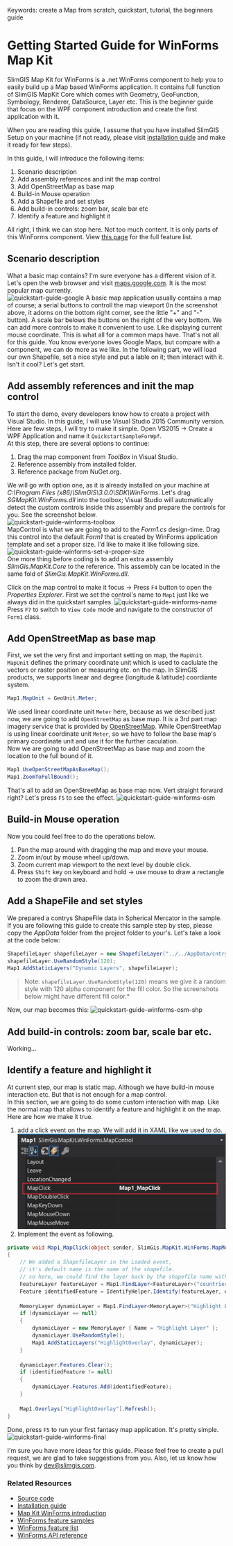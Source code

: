 Keywords:   create a Map from scratch, quickstart, tutorial, the beginners guide

# Getting Started Guide for WinForms Map Kit
SlimGIS Map Kit for WinForms is a .net WinForms component to help you to easily build up a Map based WinForms application. It contains full function of SlimGIS MapKit Core which comes with Geometry, GeoFunction, Symbology, Renderer, DataSource, Layer etc. This is the beginner guide that focus on the WPF component introduction and create the first application with it.

When you are reading this guide, I assume that you have installed SlimGIS Setup on your machine (if not ready, please visit [installation guide](http://www.slimgis.com/documents/installation) and make it ready for few steps).

In this guide, I will introduce the following items:

1. Scenario description
1. Add assembly references and init the map control
1. Add OpenStreetMap as base map
1. Build-in Mouse operation
1. Add a Shapefile and set styles
2. Add build-in controls: zoom bar, scale bar etc
1. Identify a feature and highlight it

All right, I think we can stop here. Not too much content. It is only parts of this WinForms component. View [this page](https://slimgis.com/documents/features-overview-all) for the full feature list.

## Scenario description
What a basic map contains? I'm sure everyone has a different vision of it. Let's open the web browser and visit [maps.google.com](https://www.google.com/maps). It is the most popular map currently.  
![quickstart-guide-google](http://p1.bqimg.com/567571/baf5b2a702cd22b2.png)
A basic map application usually contains a map of course; a serial buttons to controll the map viewport (In the screenshot above, it adorns on the bottom right corner, see the little "+" and "-" button). A scale bar belows the buttons on the right of the very bottom. We can add more controls to make it convenient to use. Like displaying current mouse coordinate. This is what all for a common maps have. That's not all for this guide. You know everyone loves Google Maps, but compare with a component, we can do more as we like. In the following part, we will load our own Shapefile, set a nice style and put a lable on it; then interact with it. Isn't it cool? Let's get start.

## Add assembly references and init the map control
To start the demo, every developers know how to create a project with Visual Studio. In this guide, I will use Visual Studio 2015 Community version. Here are few steps, I will try to make it simple. Open VS2015 -> Create a WPF Application and name it `QuickstartSampleForWpf`.  
At this step, there are several options to continue:
1. Drag the map component from *ToolBox* in Visual Studio.
2. Reference assembly from installed folder.
3. Reference package from NuGet.org.

We will go with option one, as it is already installed on your machine at *C:\Program Files (x86)\SlimGIS\3.0.0\SDK\WinForms*. Let's drag *SGMapKit.WinForms.dll* into the toolbox; Visual Studio will automatically detect the custom controls inside this assembly and prepare the controls for you. See the screenshot below.  
![quickstart-guide-winforms-toolbox](http://p1.bqimg.com/567571/babbefbe302c04f4.png)  
MapControl is what we are going to add to the *Form1.cs* design-time. Drag this control into the default *Form1* that is created by WinForms application template and set a proper size. I'd like to make it like following size.
![quickstart-guide-winforms-set-a-proper-size](http://p1.bpimg.com/567571/3f3b3dd23d4d099e.png)  
One more thing before coding is to add an extra assembly *SlimGis.MapKit.Core* to the reference. This assembly can be located in the same fold of *SlimGis.MapKit.WinForms.dll*.

Click on the map control to make it focus -> Press `F4` button to open the *Properties Explorer*. First we set the control's name to `Map1` just like we always did in the quickstart samples. 
![quickstart-guide-winforms-name](http://p1.bpimg.com/567571/c29fd5df0aa9e343.png)
Press `F7` to switch to `View Code` mode and navigate to the constructor of `Form1` class. 

## Add OpenStreetMap as base map
First, we set the very first and important setting on map, the `MapUnit`. `MapUnit` defines the primary coordinate unit which is used to caclulate the vectors or raster position or measuring etc. on the map. In SlimGIS products, we supports linear and degree (longitude & latitude) coordiante system.
```csharp
Map1.MapUnit = GeoUnit.Meter;
```
We used linear coordinate unit `Meter` here, because as we described just now, we are going to add `OpenStreetMap` as base map. It is a 3rd part map imagery service that is provided by [OpenStreetMap](http://www.openstreetmap.org). While OpenStreetMap is using linear coordinate unit `Meter`, so we have to follow the base map's primary coordinate unit and use it for the further caculation.  
Now we are going to add OpenStreetMap as base map and zoom the location to the full bound of it.
```csharp
Map1.UseOpenStreetMapAsBaseMap();
Map1.ZoomToFullBound();
```
That's all to add an OpenStreetMap as base map now. Vert straight forward right? Let's press `F5` to see the effect.
![quickstart-guide-winforms-osm](http://p1.bqimg.com/567571/cadf260c2ee45301.png)

## Build-in Mouse operation
Now you could feel free to do the operations below. 
1. Pan the map around with dragging the map and move your mouse.
2. Zoom in/out by mouse wheel up/down.
3. Zoom current map viewport to the next level by double click.  
4. Press `Shift` key on keyboard and hold -> use mouse to draw a rectangle to zoom the drawn area.

## Add a ShapeFile and set styles
We prepared a contrys ShapeFile data in Spherical Mercator in the sample. If you are following this guide to create this sample step by step, please copy the *AppData* folder from the project folder to your's. Let's take a look at the code below:

```csharp
ShapefileLayer shapefileLayer = new ShapefileLayer("../../AppData/cntry02-900913.shp");
shapefileLayer.UseRandomStyle(120);
Map1.AddStaticLayers("Dynamic Layers", shapefileLayer);
```

> Note: `shapefileLayer.UseRandomStyle(120)` means we give it a random style with 120 alpha component for the fill color. So the screenshots below might have different fill color.*  

Now, our map becomes this:
![quickstart-guide-winforms-osm-shp](http://i1.piimg.com/567571/d89773ed53fc5346.png)

## Add build-in controls: zoom bar, scale bar etc.
Working...

## Identify a feature and highlight it
At current step, our map is static map. Although we have build-in mouse interaction etc. But that is not enough for a map control.  
In this section, we are going to do some custom interaction with map. Like the normal map that allows to identify a feature and highlight it on the map. Here are how we make it true. 
1. add a click event on the map. We will add it in XAML like we used to do.  
![quickstart-guide-winforms-event-click](https://raw.githubusercontent.com/SlimGIS/QuickstartSampleForWinForms/master/Screenshots/quickstart-guide-winforms-event-click.png)  
2. Implement the event as following.

```csharp
private void Map1_MapClick(object sender, SlimGis.MapKit.WinForms.MapMouseEventArgs e)
{
    // We added a ShapefileLayer in the Loaded event, 
    // it's default name is the name of the shapefile.
    // so here, we could find the layer back by the shapefile name without extension. 
    FeatureLayer featureLayer = Map1.FindLayer<FeatureLayer>("countries-900913");
    Feature identifiedFeature = IdentifyHelper.Identify(featureLayer, e.WorldCoordinate, Map1.CurrentScale, Map1.MapUnit).FirstOrDefault();

    MemoryLayer dynamicLayer = Map1.FindLayer<MemoryLayer>("Highlight Layer");
    if (dynamicLayer == null)
    {
        dynamicLayer = new MemoryLayer { Name = "Highlight Layer" };
        dynamicLayer.UseRandomStyle();
        Map1.AddStaticLayers("HighlightOverlay", dynamicLayer);
    }

    dynamicLayer.Features.Clear();
    if (identifiedFeature != null)
    {
        dynamicLayer.Features.Add(identifiedFeature);
    }

    Map1.Overlays["HighlightOverlay"].Refresh();
}
```

Done, press `F5` to run your first fantasy map application. It's pretty simple. 
![quickstart-guide-winforms-final](http://p1.bqimg.com/567571/c6389a2440961fd8.png)

I'm sure you have more ideas for this guide. Please feel free to create a pull request, we are glad to take suggestions from you. Also, let us know how you think by dev@slimgis.com.

### Related Resources

- [Source code](https://github.com/SlimGIS/QuickstartSampleForWinForms)
- [Installation guide](http://www.slimgis.com/documents/installation)
- [Map Kit WinForms introduction](https://slimgis.com/products/winforms)
- [WinForms feature samples](https://www.slimgis.com/documents/feature-samples-winforms)
- [WinForms feature list](https://www.slimgis.com/documents/features-overview-winforms)
- [WinForms API reference](https://www.slimgis.com/documents/api-ref-winforms)
